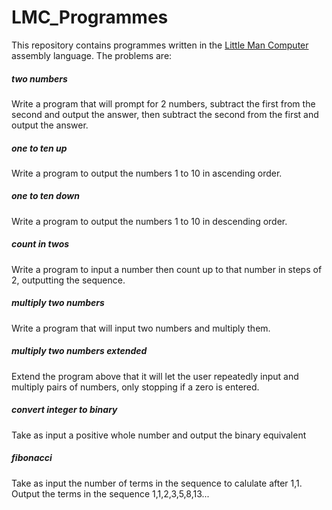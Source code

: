 # LMC_Programmes

This repository contains programmes written in the [Little Man Computer](https://peterhigginson.co.uk/LMC/) assembly language. The problems are:

##### two numbers

Write a program that will prompt for 2 numbers, subtract the first from the second and output the answer, then subtract the second from the first and output the answer.

##### one to ten up

Write a program to output the numbers 1 to 10 in ascending order.

##### one to ten down

Write a program to output the numbers 1 to 10 in descending order.

##### count in twos

Write a program to input a number then count up to that number in steps of 2, outputting the sequence.

##### multiply two numbers

Write a program that will input two numbers and multiply them.

##### multiply two numbers extended

Extend the program above that it will let the user repeatedly input and multiply pairs of numbers, only stopping if a zero is entered.

##### convert integer to binary

Take as input a positive whole number and output the binary equivalent

##### fibonacci 

Take as input the number of terms in the sequence to calulate after 1,1. Output the terms in the sequence 1,1,2,3,5,8,13...



